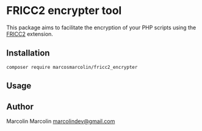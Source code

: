 # FRICC2 encrypter tool

This package aims to facilitate the encryption of your PHP scripts using the [FRICC2](https://github.com/hoowa/PHP-FRICC2) extension.

## Installation

`composer require marcosmarcolin/fricc2_encrypter`

## Usage

## Author

Marcolin Marcolin <marcolindev@gmail.com>
